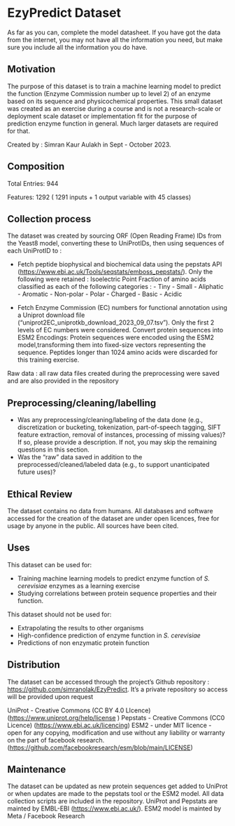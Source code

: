 # EzyPredict Dataset

As far as you can, complete the model datasheet. If you have got the data from the internet, you may not have all the information you need, but make sure you include all the information you do have. 

## Motivation

The purpose of this dataset is to train a machine learning model to predict the function (Enzyme Commission number up to level 2) of an enzyme based on its sequence and physicochemical properties. This small dataset was created as an exercise during a course and is not a research-scale or deployment scale dataset or implementation fit for the purpose of prediction enzyme function in general. Much larger datasets are required for that.

Created by : Simran Kaur Aulakh in Sept - October 2023.
 
## Composition

Total Entries: 944

Features: 1292 ( 1291 inputs + 1 output variable with 45 classes)

## Collection process

The dataset was created by sourcing ORF (Open Reading Frame) IDs from the Yeast8 model, converting these to UniProtIDs, then using sequences of each UniProtID to : 

-   Fetch peptide biophysical and biochemical data using the pepstats API (https://www.ebi.ac.uk/Tools/seqstats/emboss_pepstats/). Only the following were retained : 
        Isoelectric Point
        Fraction of amino acids classified as each of the following categories : 
        - Tiny
        - Small
        - Aliphatic
        - Aromatic
        - Non-polar
        - Polar
        - Charged
        - Basic
        - Acidic

-   Fetch Enzyme Commission (EC) numbers for functional annotation using a Uniprot download file (“uniprot2EC_uniprotkb_download_2023_09_07.tsv”). Only the first 2 levels of EC numbers were considered.
Convert protein sequences into ESM2 Encodings: Protein sequences were encoded using the ESM2 model,transforming them into fixed-size vectors representing the sequence. Peptides longer than 1024 amino acids were discarded for this training exercise.

Raw data : all raw data files created during the preprocessing were saved and are also provided in the repository

## Preprocessing/cleaning/labelling

- Was any preprocessing/cleaning/labeling of the data done (e.g., discretization or bucketing, tokenization, part-of-speech tagging, SIFT feature extraction, removal of instances, processing of missing values)? If so, please provide a description. If not, you may skip the remaining questions in this section. 
- Was the “raw” data saved in addition to the preprocessed/cleaned/labeled data (e.g., to support unanticipated future uses)? 

## Ethical Review
 The dataset contains no data from humans.
All databases and software accessed for the creation of the dataset are under open licences, free for usage by anyone in the public. All sources have been cited.


## Uses

This dataset can be used for:
- Training machine learning models to predict enzyme function of _S. cerevisiae_  enzymes as a learning exercise
- Studying correlations between protein sequence properties and their function.

This dataset should not be used for:
- Extrapolating the results to other organisms
- High-confidence prediction of enzyme function in _S. cerevisiae_ 
- Predictions of non enzymatic protein function


## Distribution

The dataset can be accessed through the project’s Github repository : https://github.com/simranolak/EzyPredict. It’s a private repository so access will be provided upon request

UniProt - Creative Commons (CC BY 4.0 LIcence)  (https://www.uniprot.org/help/license )
Pepstats - Creative Commons (CC0 Licence)  (https://www.ebi.ac.uk/licencing) 
ESM2 - under MIT licence - open for any copying, modification and use without any liability or warranty on the part of facebook research. (https://github.com/facebookresearch/esm/blob/main/LICENSE) 

## Maintenance

The dataset can be updated as new protein sequences get added to UniProt or when updates are made to the pepstats tool or the ESM2 model.
All data collection scripts are included in the repository. 
UniProt and Pepstats are mainted by EMBL-EBI (https://www.ebi.ac.uk/).
ESM2 model is mainted by Meta / Facebook Research

